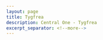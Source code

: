 ```yaml
---
layout: page
title: Tygfrea
description: Central One - Tygfrea
excerpt_separator: <!--more-->
---
```

